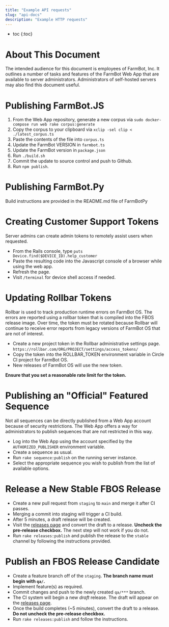 ```yaml
---
title: "Example API requests"
slug: "api-docs"
description: "Example HTTP requests"
---
```


* toc
{:toc}

# About This Document

The intended audience for this document is employees of FarmBot, Inc. It outlines a number of tasks and features of the FarmBot Web App that are available to server administrators. Administrators of self-hosted servers may also find this document useful.

# Publishing FarmBot.JS

1. From the Web App repository, generate a new corpus via `sudo docker-compose run web rake corpus:generate`
1. Copy the corpus to your clipboard via `xclip -sel clip < ./latest_corpus.ts`
1. Paste the contents of the file into `corpus.ts`
1. Update the FarmBot VERSION in `farmbot.ts`
1. Update the FarmBot version in `package.json`
1. Run `./build.sh`
1. Commit the update to source control and push to Github.
1. Run `npm publish`.

# Publishing FarmBot.Py

Build instructions are provided in the README.md file of FarmBotPy

# Creating Customer Support Tokens

Server admins can create admin tokens to remotely assist users when requested.

 * From the Rails console, type `puts Device.find($DEVICE_ID).help_customer`
 * Paste the resulting code into the Javascript console of a browser while using the web app.
 * Refresh the page.
 * Visit `/terminal` for device shell access if needed.

# Updating Rollbar Tokens

Rollbar is used to track production runtime errors on FarmBot OS. The errors are reported using a rollbar token that is compiled into the FBOS release image.
Over time, the token must be rotated because Rollbar will continue to receive error reports from legacy versions of FarmBot OS that are not of interest.

 * Create a new project token in the Rollbar administrative settings page. `https://rollbar.com/ORG/PROJECT/settings/access_tokens/`
 * Copy the token into the ROLLBAR_TOKEN environment variable in Circle CI project for FarmBot OS.
 * New releases of FarmBot OS will use the new token.

**Ensure that you set a reasonable rate limit for the token.**

# Publishing an "Official" Featured Sequence

Not all sequences can be directly published from a Web App account because of security restrictions.
The Web App offers a way for administrators to publish sequences that are not restricted in this way.

 * Log into the Web App using the account specified by the `AUTHORIZED_PUBLISHER` environment variable.
 * Create a sequence as usual.
 * Run `rake sequence:publish` on the running server instance.
 * Select the appropriate sequence you wish to publish from the list of available options.

# Release a New Stable FBOS Release

 * Create a new pull request from `staging` to `main` and merge it after CI passes.
 * Merging a commit into staging will trigger a CI build.
 * After 5 minutes, a draft release will be created.
 * Visit the [releases page](https://github.com/FarmBot/farmbot_os/releases) and convert the draft to a release. **Uncheck the pre-release checkbox.** The next step will not work if you do not.
 * Run `rake releases:publish` and publish the release to the `stable` channel by following the instructions provided.

# Publish an FBOS Release Candidate

 * Create a feature branch off of the `staging`. **The branch name must begin with `qa/`.**
 * Implement feature(s) as required.
 * Commit changes and push to the newly created `qa/***` branch.
 * The CI system will begin a new _draft_ release. The draft will appear on the [releases page](https://github.com/FarmBot/farmbot_os/releases).
 * Once the build completes (~5 minutes), convert the draft to a release. **Do not uncheck the pre-release checkbox.**
 * Run `rake releases:publish` and follow the instructions.

